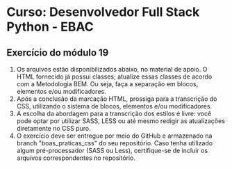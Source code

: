 # Curso: Desenvolvedor Full Stack Python - EBAC

## Exercício do módulo 19
1.  Os arquivos estão disponibilizados abaixo, no material de apoio. O HTML fornecido já possui classes; atualize essas classes de acordo com a Metodologia BEM. Ou seja, faça a separação em blocos, elementos e/ou modificadores.
2. Após a conclusão da marcação HTML, prossiga para a transcrição do CSS, utilizando o sistema de blocos, elementos e/ou modificadores.
3. A escolha da abordagem para a transcrição dos estilos é livre: você pode optar por utilizar SASS, LESS ou até mesmo redigir as atualizações diretamente no CSS puro.
4. O exercício deve ser entregue por meio do GitHub e armazenado na branch "boas_praticas_css" do seu repositório. Caso tenha utilizado algum pré-processador (SASS ou Less), certifique-se de incluir os arquivos correspondentes no repositório.